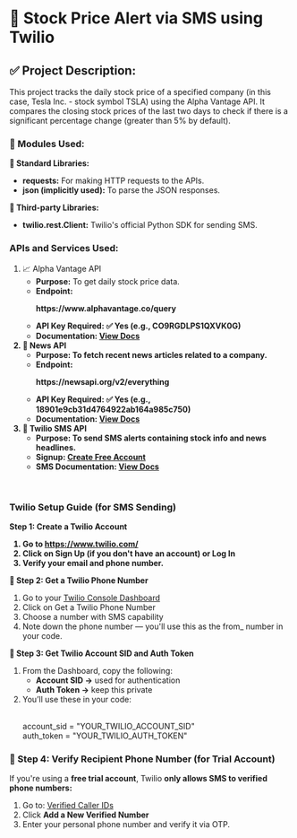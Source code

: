 # 📌 Stock Price Alert via SMS using Twilio
<h2>✅ Project Description:</h2>
<p>This project tracks the daily stock price of a specified company (in this case, Tesla Inc. - stock symbol TSLA) using the Alpha Vantage API. It compares the closing stock prices of the last two days to check if there is a significant percentage change (greater than 5% by default).</p>
<h3>🧱 Modules Used:</h3>
<p><strong>🔹 Standard Libraries:</strong></p>
<ul>
  <li><strong>requests:</strong> For making HTTP requests to the APIs.</li>
  <li><strong>json (implicitly used):</strong> To parse the JSON responses.</li>
</ul>
<p><strong>🔹 Third-party Libraries:</strong></p>
<ul>
  <li><strong>twilio.rest.Client:</strong> Twilio's official Python SDK for sending SMS.</li>
</ul>
<h3>APIs and Services Used:</h3>
<ol>
  <li> 📈 Alpha Vantage API
    <ul>
      <li><strong>Purpose:</strong> To get daily stock price data.</li>
      <li><strong>Endpoint:<strong></strong>
        <p>https://www.alphavantage.co/query</p>
      <li><strong>API Key Required:</strong> ✅ Yes (e.g., CO9RGDLPS1QXVK0G)</li>
      <li><strong>Documentation:</strong> <a href="https://newsapi.org/docs/endpoints/everything" target="_blank">View Docs</a></li>
    </ul>
  </li>
  <li> 📰 News API
    <ul>
      <li><strong>Purpose:</strong> To fetch recent news articles related to a company.</li>
      <li><strong>Endpoint:</strong>
        <p>https://newsapi.org/v2/everything</p></li>
      <li><strong>API Key Required:</strong> ✅ Yes (e.g., 18901e9cb31d4764922ab164a985c750)</li>
      <li><strong>Documentation:</strong> <a href="https://newsapi.org/docs/endpoints/everything" target="_blank">View Docs</a></li>
    </ul>
  </li>
  <li> 📱 Twilio SMS API
    <ul>
      <li><strong>Purpose:</strong> To send SMS alerts containing stock info and news headlines.</li>
      <li><strong>Signup:</strong> <a href="https://www.twilio.com/try-twilio" target="_blank">Create Free Account</a></li>
      <li><strong>SMS Documentation:</strong> <a href="https://www.twilio.com/docs/sms/send-messages" target="_blank">View Docs</a></li>
    </ul>
  </li>
</ol><br>
<h3>Twilio Setup Guide (for SMS Sending)</h3>
<p><strong>Step 1: Create a Twilio Account</strong></p>
<ol>
  <li>Go to <a href="https://www.twilio.com/" target="_blank">https://www.twilio.com/</a></li>
  <li>Click on Sign Up (if you don't have an account) or Log In</li>
  <li>Verify your email and phone number.</li>
</ol>
<p><strong>📱 Step 2: Get a Twilio Phone Number</strong></strong></p>
<ol>
  <li>Go to your <a href="https://console.twilio.com/" target="_blank">Twilio Console Dashboard</a></li>
  <li>Click on Get a Twilio Phone Number</li>
  <li>Choose a number with SMS capability</li>
  <li>Note down the phone number — you'll use this as the from_ number in your code.</li>
</ol>
<p><strong>🔐 Step 3: Get Twilio Account SID and Auth Token</strong></p>
<ol>
  <li>From the Dashboard, copy the following:
    <ul>
      <li><strong>Account SID →</strong> used for authentication</li>
      <li><strong>Auth Token →</strong> keep this private</li>
    </ul>
  </li>
  <li>You’ll use these in your code:</li><br>
  <p>account_sid = "YOUR_TWILIO_ACCOUNT_SID"<br>
    auth_token = "YOUR_TWILIO_AUTH_TOKEN"</p>
</ol>
<h3>💬 Step 4: Verify Recipient Phone Number (for Trial Account)</h3>
<p>If you're using a <strong>free trial account</strong>, Twilio <strong>only allows SMS to verified phone numbers:</strong></p>
<ol>
   <li>Go to: <a href="https://console.twilio.com/us1/verified-caller-ids/phone-numbers" target="_blank">Verified Caller IDs</a>
   <li>Click <strong>Add a New Verified Number</strong></li>
   <li>Enter your personal phone number and verify it via OTP.</li>
</ol><br>

